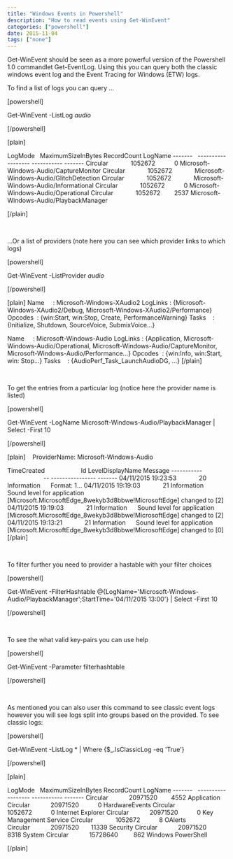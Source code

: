 ```yaml
---
title: "Windows Events in Powershell"
description: "How to read events using Get-WinEvent"
categories: ["powershell"]
date: 2015-11-04
tags: ["none"]
---
```


Get-WinEvent should be seen as a more powerful version of the Powershell 1.0 commandlet Get-EventLog. Using this you can query both the classic windows event log and the Event Tracing for Windows (ETW) logs.

To find a list of logs you can query ...

[powershell]

Get-WinEvent -ListLog *audio*

[/powershell]


[plain]

LogMode   MaximumSizeInBytes RecordCount LogName
-------   ------------------ ----------- -------
Circular             1052672           0 Microsoft-Windows-Audio/CaptureMonitor
Circular             1052672             Microsoft-Windows-Audio/GlitchDetection
Circular             1052672             Microsoft-Windows-Audio/Informational
Circular             1052672           0 Microsoft-Windows-Audio/Operational
Circular             1052672        2537 Microsoft-Windows-Audio/PlaybackManager

[/plain]

&nbsp;

...Or a list of providers (note here you can see which provider links to which logs)

[powershell]

Get-WinEvent -ListProvider *audio*

[/powershell]


[plain]
Name     : Microsoft-Windows-XAudio2
LogLinks : {Microsoft-Windows-XAudio2/Debug, Microsoft-Windows-XAudio2/Performance}
Opcodes  : {win:Start, win:Stop, Create, PerformanceWarning}
Tasks    : {Initialize, Shutdown, SourceVoice, SubmixVoice...}

Name     : Microsoft-Windows-Audio
LogLinks : {Application, Microsoft-Windows-Audio/Operational, Microsoft-Windows-Audio/CaptureMonitor, Microsoft-Windows-Audio/Performance...}
Opcodes  : {win:Info, win:Start, win: Stop...}
Tasks    : {AudioPerf_Task_LaunchAudioDG, ...}
[/plain]

&nbsp;

To get the entries from a particular log (notice here the provider name is listed)

[powershell]

Get-WinEvent -LogName Microsoft-Windows-Audio/PlaybackManager | Select -First 10

[/powershell]


[plain]
   ProviderName: Microsoft-Windows-Audio

TimeCreated                     Id LevelDisplayName Message
-----------                     -- ---------------- -------
04/11/2015 19:23:53             20 Information      Format: 1...
04/11/2015 19:19:03             21 Information      Sound level for application [Microsoft.MicrosoftEdge_8wekyb3d8bbwe!MicrosoftEdge] changed to [2]
04/11/2015 19:19:03             21 Information      Sound level for application [Microsoft.MicrosoftEdge_8wekyb3d8bbwe!MicrosoftEdge] changed to [2]
04/11/2015 19:13:21             21 Information      Sound level for application [Microsoft.MicrosoftEdge_8wekyb3d8bbwe!MicrosoftEdge] changed to [0]
[/plain]

&nbsp;

To filter further you need to provider a hastable with your filter choices

[powershell]

Get-WinEvent -FilterHashtable @{LogName='Microsoft-Windows-Audio/PlaybackManager';StartTime='04/11/2015 13:00'} | Select -First 10

[/powershell]

&nbsp;

To see the what valid key-pairs you can use help

[powershell]

Get-WinEvent -Parameter filterhashtable

[/powershell]

&nbsp;

As mentioned you can also user this command to see classic event logs however you will see logs split into groups based on the provided. To see classic logs:

[powershell]

Get-WinEvent -ListLog * | Where {$_.IsClassicLog -eq 'True'}

[/powershell]


[plain]

LogMode   MaximumSizeInBytes RecordCount LogName
-------   ------------------ ----------- -------
Circular            20971520        4552 Application
Circular            20971520           0 HardwareEvents
Circular             1052672           0 Internet Explorer
Circular            20971520           0 Key Management Service
Circular             1052672           8 OAlerts
Circular            20971520       11339 Security
Circular            20971520        8318 System
Circular            15728640         862 Windows PowerShell

[/plain]

&nbsp;